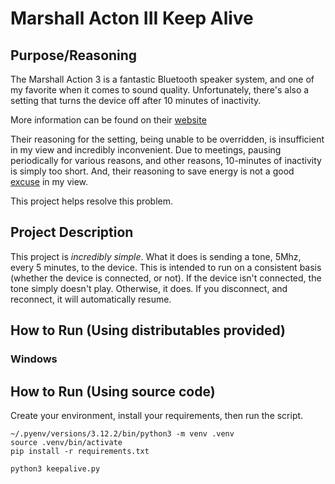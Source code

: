 # Marshall Acton III Keep Alive

## Purpose/Reasoning

The Marshall Action 3 is a fantastic Bluetooth speaker system, and one of my 
favorite when it comes to sound quality.  Unfortunately, there's also a setting that turns the
device off after 10 minutes of inactivity.

More information can be found on their [website](https://support.marshallheadphones.com/hc/en-us/articles/6903536230929-How-to-Acton-III-Use-the-network-standby-mode)

Their reasoning for the setting, being unable to be overridden, is insufficient in my view
and incredibly inconvenient.  Due to meetings, pausing periodically for various reasons,
and other reasons, 10-minutes of inactivity is simply too short.  And, their reasoning to 
save energy is not a good [excuse](https://www.androidauthority.com/does-bluetooth-drain-battery-1145853/) in my view.

This project helps resolve this problem.

## Project Description

This project is _incredibly simple_.  What it does is sending a tone, 5Mhz, every 5 minutes, to the device.  This
is intended to run on a consistent basis (whether the device is connected, or not).  If the device isn't connected,
the tone simply doesn't play.  Otherwise, it does.  If you disconnect, and reconnect, it will automatically
resume.

## How to Run (Using distributables provided)

### Windows
## How to Run (Using source code)

Create your environment, install your requirements, then run the script.

```shell
~/.pyenv/versions/3.12.2/bin/python3 -m venv .venv
source .venv/bin/activate
pip install -r requirements.txt

python3 keepalive.py
```
